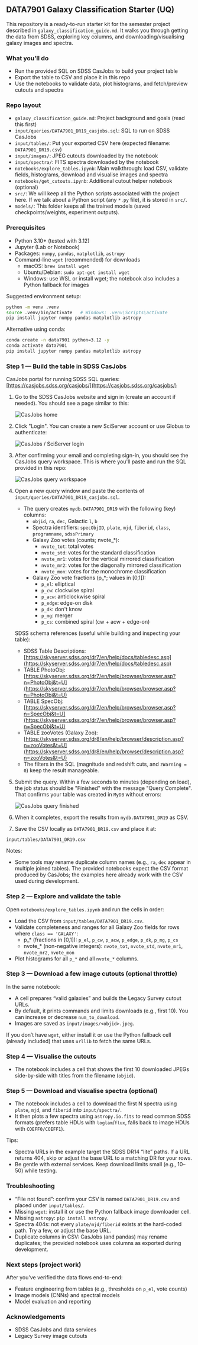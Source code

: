 ## DATA7901 Galaxy Classification Starter (UQ)

This repository is a ready-to-run starter kit for the semester project described in `galaxy_classification_guide.md`. It walks you through getting the data from SDSS, exploring key columns, and downloading/visualising galaxy images and spectra.

### What you’ll do
- Run the provided SQL on SDSS CasJobs to build your project table
- Export the table to CSV and place it in this repo
- Use the notebooks to validate data, plot histograms, and fetch/preview cutouts and spectra

### Repo layout
- `galaxy_classification_guide.md`: Project background and goals (read this first)
- `input/queries/DATA7901_DR19_casjobs.sql`: SQL to run on SDSS CasJobs
- `input/tables/`: Put your exported CSV here (expected filename: `DATA7901_DR19.csv`)
- `input/images/`: JPEG cutouts downloaded by the notebook
- `input/spectra/`: FITS spectra downloaded by the notebook
- `notebooks/explore_tables.ipynb`: Main walkthrough: load CSV, validate fields, histograms, download and visualise images and spectra
- `notebooks/get_cutouts.ipynb`: Additional cutout helper notebook (optional)
- `src/`: We will keep all the Python scripts associated with the project here. If we talk about a Python script (any `*.py` file), it is stored in `src/`.
- `models/`: This folder keeps all the trained models (saved checkpoints/weights, experiment outputs).

### Prerequisites
- Python 3.10+ (tested with 3.12)
- Jupyter (Lab or Notebook)
- Packages: `numpy`, `pandas`, `matplotlib`, `astropy`
- Command-line `wget` (recommended) for downloads
  - macOS: `brew install wget`
  - Ubuntu/Debian: `sudo apt-get install wget`
  - Windows: use WSL or install wget; the notebook also includes a Python fallback for images

Suggested environment setup:
```bash
python -m venv .venv
source .venv/bin/activate   # Windows: .venv\Scripts\activate
pip install jupyter numpy pandas matplotlib astropy
```

Alternative using conda:
```bash
conda create -n data7901 python=3.12 -y
conda activate data7901
pip install jupyter numpy pandas matplotlib astropy
```

### Step 1 — Build the table in SDSS CasJobs
CasJobs portal for running SDSS SQL queries: [https://casjobs.sdss.org/casjobs/](https://casjobs.sdss.org/casjobs/)
1) Go to the SDSS CasJobs website and sign in (create an account if needed).
   You should see a page similar to this:

   ![CasJobs home](notebooks/figures/casjobs_home.png)

2) Click "Login". You can create a new SciServer account or use Globus to authenticate:

   ![CasJobs / SciServer login](notebooks/figures/casjobs_login.png)

3) After confirming your email and completing sign-in, you should see the CasJobs query workspace. This is where you'll paste and run the SQL provided in this repo:

   ![CasJobs query workspace](notebooks/figures/casjobs_query.png)

4) Open a new query window and paste the contents of `input/queries/DATA7901_DR19_casjobs.sql`.
   - The query creates `mydb.DATA7901_DR19` with the following (key) columns:
     - `objid`, `ra`, `dec`, Galactic `l`, `b`
     - Spectra identifiers: `specObjID`, `plate`, `mjd`, `fiberid`, `class`, `programname`, `sdssPrimary`
     - Galaxy Zoo votes (counts; nvote_*):
       - `nvote_tot`: total votes
       - `nvote_std`: votes for the standard classification
       - `nvote_mr1`: votes for the vertical mirrored classification
       - `nvote_mr2`: votes for the diagonally mirrored classification
       - `nvote_mon`: votes for the monochrome classification
     - Galaxy Zoo vote fractions (p_*; values in [0,1]):
       - `p_el`: elliptical
       - `p_cw`: clockwise spiral
       - `p_acw`: anticlockwise spiral
       - `p_edge`: edge-on disk
       - `p_dk`: don't know
       - `p_mg`: merger
       - `p_cs`: combined spiral (cw + acw + edge-on)

   SDSS schema references (useful while building and inspecting your table):
   - SDSS Table Descriptions: [https://skyserver.sdss.org/dr7/en/help/docs/tabledesc.asp](https://skyserver.sdss.org/dr7/en/help/docs/tabledesc.asp)
   - TABLE PhotoObj: [https://skyserver.sdss.org/dr7/en/help/browser/browser.asp?n=PhotoObj&t=U](https://skyserver.sdss.org/dr7/en/help/browser/browser.asp?n=PhotoObj&t=U)
   - TABLE SpecObj: [https://skyserver.sdss.org/dr7/en/help/browser/browser.asp?n=SpecObj&t=U](https://skyserver.sdss.org/dr7/en/help/browser/browser.asp?n=SpecObj&t=U)
   - TABLE zooVotes (Galaxy Zoo): [https://skyserver.sdss.org/dr8/en/help/browser/description.asp?n=zooVotes&t=U](https://skyserver.sdss.org/dr8/en/help/browser/description.asp?n=zooVotes&t=U)
   - The filters in the SQL (magnitude and redshift cuts, and `zWarning = 0`) keep the result manageable.

5) Submit the query. Within a few seconds to minutes (depending on load), the job status should be "Finished" with the message "Query Complete". That confirms your table was created in `MyDB` without errors:

   ![CasJobs query finished](notebooks/figures/casjobs_query_finished.png)

6) When it completes, export the results from `mydb.DATA7901_DR19` as CSV.
7) Save the CSV locally as `DATA7901_DR19.csv` and place it at:
```
input/tables/DATA7901_DR19.csv
```

Notes:
- Some tools may rename duplicate column names (e.g., `ra`, `dec` appear in multiple joined tables). The provided notebooks expect the CSV format produced by CasJobs; the examples here already work with the CSV used during development.

### Step 2 — Explore and validate the table
Open `notebooks/explore_tables.ipynb` and run the cells in order:
- Load the CSV from `input/tables/DATA7901_DR19.csv`.
- Validate completeness and ranges for all Galaxy Zoo fields for rows where `class == 'GALAXY'`:
  - p_* (fractions in [0,1]): `p_el`, `p_cw`, `p_acw`, `p_edge`, `p_dk`, `p_mg`, `p_cs`
  - nvote_* (non-negative integers): `nvote_tot`, `nvote_std`, `nvote_mr1`, `nvote_mr2`, `nvote_mon`
- Plot histograms for all `p_*` and all `nvote_*` columns.

### Step 3 — Download a few image cutouts (optional throttle)
In the same notebook:
- A cell prepares “valid galaxies” and builds the Legacy Survey cutout URLs.
- By default, it prints commands and limits downloads (e.g., first 10). You can increase or decrease `num_to_download`.
- Images are saved as `input/images/<objid>.jpeg`.

If you don’t have `wget`, either install it or use the Python fallback cell (already included) that uses `urllib` to fetch the same URLs.

### Step 4 — Visualise the cutouts
- The notebook includes a cell that shows the first 10 downloaded JPEGs side-by-side with titles from the filename (`objid`).

### Step 5 — Download and visualise spectra (optional)
- The notebook includes a cell to download the first N spectra using `plate`, `mjd`, and `fiberid` into `input/spectra/`.
- It then plots a few spectra using `astropy.io.fits` to read common SDSS formats (prefers table HDUs with `loglam`/`flux`, falls back to image HDUs with `COEFF0/COEFF1`).

Tips:
- Spectra URLs in the example target the SDSS DR14 “lite” paths. If a URL returns 404, skip or adjust the base URL to a matching DR for your rows.
- Be gentle with external services. Keep download limits small (e.g., 10–50) while testing.

### Troubleshooting
- “File not found”: confirm your CSV is named `DATA7901_DR19.csv` and placed under `input/tables/`.
- Missing `wget`: install it or use the Python fallback image downloader cell.
- Missing `astropy`: `pip install astropy`.
- Spectra 404s: not every `plate/mjd/fiberid` exists at the hard-coded path. Try a few, or adjust the base URL.
- Duplicate columns in CSV: CasJobs (and pandas) may rename duplicates; the provided notebook uses columns as exported during development.

### Next steps (project work)
After you’ve verified the data flows end-to-end:
- Feature engineering from tables (e.g., thresholds on `p_el`, vote counts)
- Image models (CNNs) and spectral models
- Model evaluation and reporting

### Acknowledgements
- SDSS CasJobs and data services
- Legacy Survey image cutouts


